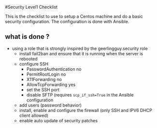 #Security Level1 Checklist

This is the checklist to use to setup a Centos machine and do a basic security configuration.
The configuration is done with Ansible.

## what is done ?

- using a role that is strongly inspired by the geerlingguy.security role
    - install fail2ban and ensure that it is running when the server is rebooted
    - configure SSH
        - PasswordAuthentication no
        - PermitRootLogin no
        - X11Forwarding no
        - AllowTcpForwarding yes
        - set the SSH port
        - disable SFTP (requires `scp_if_ssh=True` in the Ansible configuration
    - add users (password behavior)
    - install, enable and configure the firewall (only SSH and IPV6 DHCP client allowed)
    - enable auto update of security patches